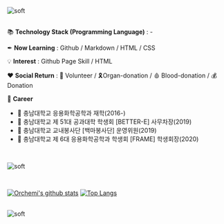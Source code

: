 <!--
**Orchemi/I-am** is a ✨ _special_ ✨ repository because its `README.md` (this file) appears on your GitHub profile.

![header](https://capsule-render.vercel.app/api?type=waving&color=auto&height=300&section=header&text=capsule%20render&fontSize=90)


Here are some ideas to get you started:

- 🔭 I’m currently working on ...
- 🌱 I’m currently learning ...
- 👯 I’m looking to collaborate on ...
- 🤔 I’m looking for help with ...
- 💬 Ask me about ...
- 📫 How to reach me: ...
- 😄 Pronouns: ...
- ⚡ Fun fact: ...
- 📝 :memo:
- 💻 :computer:
- 😊 :blush:
-->

![soft](https://capsule-render.vercel.app/api?height=80&type=soft&color=d3f477&text="가슴이%20뛰는%20일을%20하라"&fontColor=ffffff&fontSize=30)<br/><br/>

📚 <b>Technology Stack (Programming Language)</b> : -

✒ <b>Now Learning</b> : Github / Markdown / HTML / CSS

💡 <b>Interest</b> : Github Page Skill / HTML

♥ <b>Social Return</b> : 💪 Volunteer / 🎗Organ-donation / 🩸 Blood-donation / 💰 Donation

🏫 <b>Career</b> <br/>
  * 📍 충남대학교 응용화학공학과 재학(2016-)<br/>
  * 📍 충남대학교 제 51대 공과대학 학생회 [BETTER-E] 사무차장(2019)<br/>
  * 📍 충남대학교 교내봉사단 [백마봉사단] 운영위원(2019)<br/>
  * 📍 충남대학교 제 6대 응용화학공학과 학생회 [FRAME] 학생회장(2020)<br/>
  
<br/>

![soft](https://capsule-render.vercel.app/api?height=10&type=soft&color=d3f477&fontColor=ffffff&fontSize=30&section=footer)<br/>

<br/>

[![Orchemi's github stats](https://github-readme-stats.vercel.app/api?username=Orchemi)](https://github.com/anuraghazra/github-readme-stats)
[![Top Langs](https://github-readme-stats.vercel.app/api/top-langs/?username=Orchemi&layout=compact)](https://github.com/anuraghazra/github-readme-stats)<br/><br/>

![soft](https://capsule-render.vercel.app/api?height=10&type=soft&color=d3f477&fontColor=ffffff&fontSize=30&section=footer)




<!-- 
Github Blog button : [![Github](https://img.shields.io/badge/Github%20Blog-392F31?logo=Github&logoColor=white)](https://github.com/topics/Github)
Markdown button : [![Markdown](https://img.shields.io/badge/Markdown-392F31?logo=Markdown&logoColor=white)](https://github.com/topics/Markdown)

📞 <b>Contact</b> : [![Github](http://img.shields.io/badge/-Github%20Blog-black?style=flat-square&logo=github&link=https://Orchemi.github.io/)](https://Orchemi.github.io/)
-->

